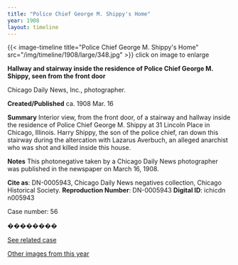 ```yaml
---
title: "Police Chief George M. Shippy's Home"
year: 1908
layout: timeline
---
```


{{< image-timeline title="Police Chief George M. Shippy's Home" src="/img/timeline/1908/large/348.jpg" >}}
click on image to enlarge

__**Hallway and stairway inside the residence of Police Chief George M. Shippy, seen from the front door**__

Chicago Daily News, Inc., photographer.

**Created/Published**
ca. 1908 Mar. 16

**Summary**
Interior view, from the front door, of a stairway and hallway inside the residence of Police Chief George M. Shippy at 31 Lincoln Place in Chicago, Illinois. Harry Shippy, the son of the police chief, ran down this stairway during the altercation with Lazarus Averbuch, an alleged anarchist who was shot and killed inside this house.

**Notes**
This photonegative taken by a Chicago Daily News photographer was published in the newspaper on March 16, 1908.

__Cite as__: DN-0005943, Chicago Daily News negatives collection, Chicago Historical Society.
__Reproduction Number__: DN-0005943
__Digital ID__: ichicdn n005943

Case number: 56

�������� 

[See related case](/database/55/)

[Other images from this year](/historical/timeline/1908)